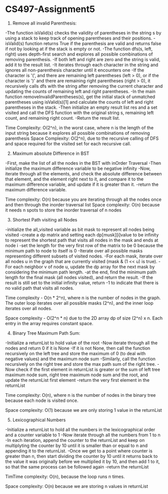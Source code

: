 # CS497-Assignment5

1. Remove all invalid Parenthesis:

-The function isValid(s) checks the validity of parentheses in the string s by using a stack to keep track of opening parentheses and their positions.
-isValid(s) function returns True if the parenthesis are valid and returns false if not by looking at if the stack is empty or not.
-The function dfs(s, left, right) uses depth-first search and explores all possible combinations of removing parenthesis.
-If both left and right are zero and the string is valid, add it to the result list.
-It iterates through each character in the string and ignores all non-parenthesis character until it encounters one
-If the character is '(', and there are remaining left parentheses (left > 0), or if the character is ')' and there are remaining right parentheses (right > 0), it recursively calls dfs with the string after removing the current character and updating the counts of remaining left and right parentheses.
-In the main function removeInvalidParentheses(s), get the initial stack of unmatched parentheses using isValid(s)[1] and calculate the counts of left and right parentheses in the stack.
-Then initialize an empty result list res and a set visited and call the DFS function with the original string s, remaining left count, and remaining right count.
-Return the result list.

Time Complexity: O(2^n), in the worst case, where n is the length of the input string because it explores all possible combinations of removing parenthesis
Space Complexity: O(2^n), due to the recursive calling of DFS and space required for the visited set for each recursive call.

2. Maximum absolute Difference in BST

-First, make the list of all the nodes in the BST with inOrder Traversal
-Then initialize the maximum difference variable to be negative infinity
-Now, iterate through all the elements, and check the absolute difference between that element, and the element right next to it, and compare it to the maximum difference variable, and update if it is greater than it.
-return the maximum difference variable.

Time complexity: O(n) because you are iterating through all the nodes once and then through the inorder traversal list
Space complexity: O(n) because it needs n spots to store the inorder traversal of n nodes

3. Shortest Path visiting all Nodes

-initialize the all_visited variable as bit mask to represent all nodes being visited
-create a dp matrix and setting each dp[musk][i]value to be infinity to represent the shortest path that visits all nodes in the mask and ends at node i
-set the length for the very first row of the matrix to be 0 because the minimum path to node to itself is 0
-Iterate over all possible masks representing different subsets of visited nodes.
-For each mask, iterate over all nodes u in the graph that are currently visited (mask & (1 << u) is true).
-For each neighbor v of node u, update the dp array for the next mask by considering the minimum path length.
-at the end, find the minimum path length for the final mask (all nodes visited), and return the result.
-If the result is still set to the initial infinity value, return -1 to indicate that there is no valid path that visits all nodes.

Time complexity - O(n \* 2^n), where n is the number of nodes in the graph. The outer loop iterates over all possible masks (2^n), and the inner loop iterates over all nodes.

Space complexity - O(2^n \* n) due to the 2D array dp of size (2^n) x n. Each entry in the array requires constant space.

4. Binary Tree Maximum Path Sum:

-Initialize a returnList to hold value of the root
-Now iterate through all the nodes and return 0 if it is None
-If it is not None, then call the function recursively on the left tree and store the maximum of 0 (to deal with negative values) and the maximum node sum
-Similarly, call the function recursively on the right tree and store the max path sum of the right tree.
-Now check if the first element in returnList is greater or the sum of left tree maximum node sum, right tree maximum node sum and the root, and update the returnList first element
-return the very first element in the returnList

Time complexity: O(n), where n is the number of nodes in the binary tree because each node is visited once.

Space complexity: O(1) because we are only storing 1 value in the returnList

5. Lexicographical Numbers

-Initialize a returnList to hold all the numbers in the lexicographical order and a counter variable to 1
-Now iterate through all the numbers from 1 to n
-In each iteration, append the counter to the returnList and keep on multiplyting the counter by 10 until it is smaller than or equal to n and appending it to the returnList.
-Once we get to a point where counter is greater than n, then start dividing the counter by 10 until it returns back to the value it was originally before we multiplied it by 10, and then add 1 to it, so that the same process can be followed again
-return the returnList

TimTime complexity: O(n), because the loop runs n times.

Space complexity: O(n) because we are storing n values in returnList
